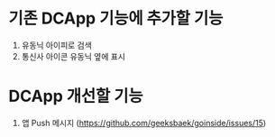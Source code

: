 # 기존 DCApp 기능에 추가할 기능

1. 유동닉 아이피로 검색
2. 통신사 아이콘 유동닉 옆에 표시

# DCApp 개선할 기능

1. 앱 Push 메시지 (https://github.com/geeksbaek/goinside/issues/15)
